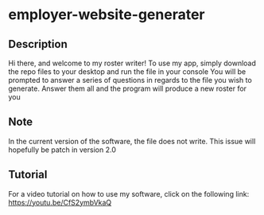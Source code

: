 # employer-website-generater

## Description
Hi there, and welcome to my roster writer!
To use my app, simply download the repo files to your desktop and run the file in your console
You will be prompted to answer a series of questions in regards to the file you wish to generate. Answer them all and the program will produce a new roster for you

## Note
In the current version of the software, the file does not write. This issue will hopefully be patch in version 2.0

## Tutorial
For a video tutorial on how to use my software, click on the following link:
https://youtu.be/CfS2ymbVkaQ
